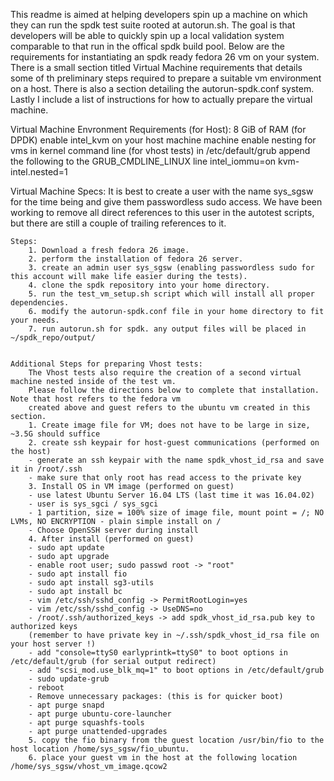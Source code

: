 This readme is aimed at helping developers spin up a machine on which they can run the
spdk test suite rooted at autorun.sh. The goal is that developers will be able to
quickly spin up a local validation system comparable to that run in the offical spdk
build pool.
Below are the requirements for instantiating an spdk ready fedora 26 vm on your system.
There is a small section titled Virtual Machine requirements that details some of th
preliminary steps required to prepare a suitable vm environment on a host. There is also
a section detailing the autorun-spdk.conf system. Lastly I include a list of instructions
for how to actually prepare the virtual machine.

Virtual Machine Envronment Requirements (for Host):
8 GiB of RAM (for DPDK)
enable intel_kvm on your host machine machine
enable nesting for vms in kernel command line (for vhost tests)
    in /etc/default/grub
    append the following to the GRUB_CMDLINE_LINUX line
    intel_iommu=on kvm-intel.nested=1

Virtual Machine Specs:
    It is best to create a user with the name sys_sgsw for the time being and give them passwordless sudo access.
    We have been working to remove all direct references to this user in the autotest scripts, but there are still
    a couple of trailing references to it.


    Steps:
        1. Download a fresh fedora 26 image.
        2. perform the installation of fedora 26 server.
        3. create an admin user sys_sgsw (enabling passwordless sudo for this account will make life easier during the tests).
        4. clone the spdk repository into your home directory.
        5. run the test_vm_setup.sh script which will install all proper dependencies.
        6. modify the autorun-spdk.conf file in your home directory to fit your needs.
        7. run autorun.sh for spdk. any output files will be placed in ~/spdk_repo/output/


    Additional Steps for preparing Vhost tests:
        The Vhost tests also require the creation of a second virtual machine nested inside of the test vm.
        Please follow the directions below to complete that installation. Note that host refers to the fedora vm
        created above and guest refers to the ubuntu vm created in this section.
        1. Create image file for VM; does not have to be large in size, ~3.5G should suffice
        2. create ssh keypair for host-guest communications (performed on the host)
        - generate an ssh keypair with the name spdk_vhost_id_rsa and save it in /root/.ssh
        - make sure that only root has read access to the private key
        3. Install OS in VM image (performed on guest)
        - use latest Ubuntu Server 16.04 LTS (last time it was 16.04.02)
        - user is sys_sgci / sys_sgci
        - 1 partition, size = 100% size of image file, mount point = /; NO LVMs, NO ENCRYPTION - plain simple install on /
        - Choose OpenSSH server during install
        4. After install (performed on guest)
        - sudo apt update
        - sudo apt upgrade
        - enable root user; sudo passwd root -> "root"
        - sudo apt install fio
        - sudo apt install sg3-utils
        - sudo apt install bc
        - vim /etc/ssh/sshd_config -> PermitRootLogin=yes
        - vim /etc/ssh/sshd_config -> UseDNS=no
        - /root/.ssh/authorized_keys -> add spdk_vhost_id_rsa.pub key to authorized keys
        (remember to have private key in ~/.ssh/spdk_vhost_id_rsa​ file on your host server !)
        - add "console=ttyS0 earlyprintk=ttyS0" to boot options in /etc/default/grub (for serial output redirect)
        - add "scsi_mod.use_blk_mq=1" to boot options in /etc/default/grub​
        - sudo update-grub
        - reboot
        - Remove unnecessary packages: (this is for quicker boot)
        - apt purge snapd
        - apt purge ubuntu-core-launcher
        - apt purge squashfs-tools
        - apt purge unattended-upgrades
        5. copy the fio binary from the guest location /usr/bin/fio to the host location /home/sys_sgsw/fio_ubuntu.
        6. place your guest vm in the host at the following location /home/sys_sgsw/vhost_vm_image.qcow2
